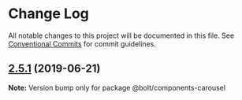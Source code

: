 # Change Log

All notable changes to this project will be documented in this file.
See [Conventional Commits](https://conventionalcommits.org) for commit guidelines.

## [2.5.1](http://github.com/bolt-design-system/bolt/tree/master/packages/components/bolt-carousel/compare/v2.5.0...v2.5.1) (2019-06-21)

**Note:** Version bump only for package @bolt/components-carousel
